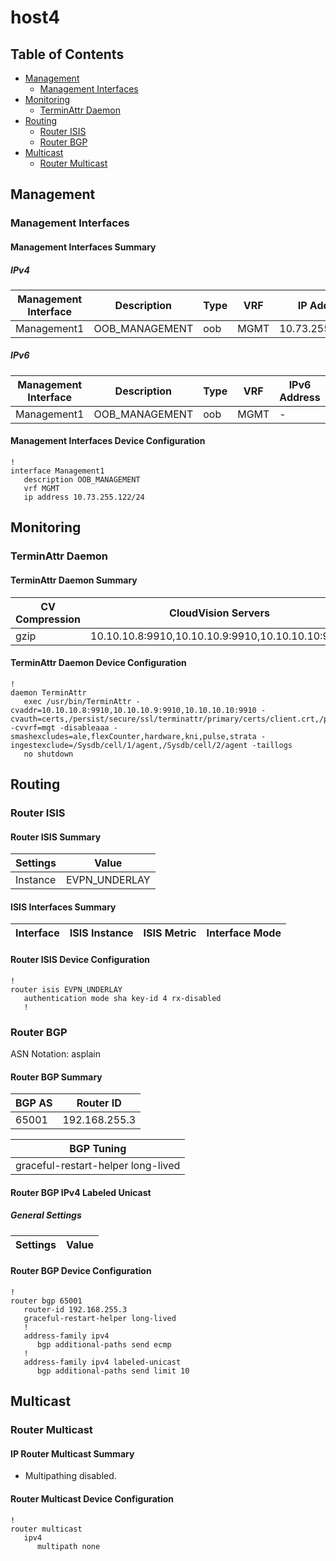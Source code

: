# host4

## Table of Contents

- [Management](#management)
  - [Management Interfaces](#management-interfaces)
- [Monitoring](#monitoring)
  - [TerminAttr Daemon](#terminattr-daemon)
- [Routing](#routing)
  - [Router ISIS](#router-isis)
  - [Router BGP](#router-bgp)
- [Multicast](#multicast)
  - [Router Multicast](#router-multicast)

## Management

### Management Interfaces

#### Management Interfaces Summary

##### IPv4

| Management Interface | Description | Type | VRF | IP Address | Gateway |
| -------------------- | ----------- | ---- | --- | ---------- | ------- |
| Management1 | OOB_MANAGEMENT | oob | MGMT | 10.73.255.122/24 | 10.73.255.2 |

##### IPv6

| Management Interface | Description | Type | VRF | IPv6 Address | IPv6 Gateway |
| -------------------- | ----------- | ---- | --- | ------------ | ------------ |
| Management1 | OOB_MANAGEMENT | oob | MGMT | - | - |

#### Management Interfaces Device Configuration

```eos
!
interface Management1
   description OOB_MANAGEMENT
   vrf MGMT
   ip address 10.73.255.122/24
```

## Monitoring

### TerminAttr Daemon

#### TerminAttr Daemon Summary

| CV Compression | CloudVision Servers | VRF | Authentication | Smash Excludes | Ingest Exclude | Bypass AAA |
| -------------- | ------------------- | --- | -------------- | -------------- | -------------- | ---------- |
| gzip | 10.10.10.8:9910,10.10.10.9:9910,10.10.10.10:9910 | mgt | certs,/persist/secure/ssl/terminattr/primary/certs/client.crt,/persist/secure/ssl/terminattr/primary/keys/client.key,/persist/secure/ssl/terminattr/primary/certs/ca.crt | ale,flexCounter,hardware,kni,pulse,strata | /Sysdb/cell/1/agent,/Sysdb/cell/2/agent | True |

#### TerminAttr Daemon Device Configuration

```eos
!
daemon TerminAttr
   exec /usr/bin/TerminAttr -cvaddr=10.10.10.8:9910,10.10.10.9:9910,10.10.10.10:9910 -cvauth=certs,/persist/secure/ssl/terminattr/primary/certs/client.crt,/persist/secure/ssl/terminattr/primary/keys/client.key,/persist/secure/ssl/terminattr/primary/certs/ca.crt -cvvrf=mgt -disableaaa -smashexcludes=ale,flexCounter,hardware,kni,pulse,strata -ingestexclude=/Sysdb/cell/1/agent,/Sysdb/cell/2/agent -taillogs
   no shutdown
```

## Routing

### Router ISIS

#### Router ISIS Summary

| Settings | Value |
| -------- | ----- |
| Instance | EVPN_UNDERLAY |

#### ISIS Interfaces Summary

| Interface | ISIS Instance | ISIS Metric | Interface Mode |
| --------- | ------------- | ----------- | -------------- |

#### Router ISIS Device Configuration

```eos
!
router isis EVPN_UNDERLAY
   authentication mode sha key-id 4 rx-disabled
   !
```

### Router BGP

ASN Notation: asplain

#### Router BGP Summary

| BGP AS | Router ID |
| ------ | --------- |
| 65001 | 192.168.255.3 |

| BGP Tuning |
| ---------- |
| graceful-restart-helper long-lived |

#### Router BGP IPv4 Labeled Unicast

##### General Settings

| Settings | Value |
| -------- | ----- |

#### Router BGP Device Configuration

```eos
!
router bgp 65001
   router-id 192.168.255.3
   graceful-restart-helper long-lived
   !
   address-family ipv4
      bgp additional-paths send ecmp
   !
   address-family ipv4 labeled-unicast
      bgp additional-paths send limit 10
```

## Multicast

### Router Multicast

#### IP Router Multicast Summary

- Multipathing disabled.

#### Router Multicast Device Configuration

```eos
!
router multicast
   ipv4
      multipath none
```
